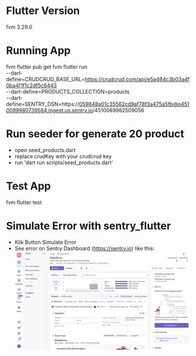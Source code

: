 # Flutter Version
fvm 3.29.0

# Running App 
fvm flutter pub get
fvm flutter run \
  --dart-define=CRUDCRUD_BASE_URL=https://crudcrud.com/api/e5a464c3b03a4f0ba4f1f1c2df5c6443 \
  --dart-define=PRODUCTS_COLLECTION=products \
  --dart-define=SENTRY_DSN=https://059848a01c35562cd9af78f3a475a5fb@o4510089980739584.ingest.us.sentry.io/4510089982509056

# Run seeder for generate 20 product
- open seed_products.dart
- replace crudKey with your crudcrud key
- run 'dart run scripts/seed_products.dart'

# Test App
fvm flutter test

# Simulate Error with sentry_flutter
- Klik Button Simulate Error
- See error on Sentry Dashboard (https://sentry.io) like this:
![App Screenshot](attachments/sentry_error.png)
